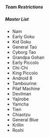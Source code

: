 ##### Team Restrictions


##### Master List
- Nam
- Early Goku
- Kid Goku
- General Tao
- Cyborg Tao
- Grandpa Gohan
- Early Piccolo
- Chi-Chi
- King Piccolo
- Android 8
- Tambourine
- Pilaf Machine
- Devilman
- Yajirobe
- Yamcha
- Tien
- Chiaotzu
- General Blue
- Krillin
- Roshi